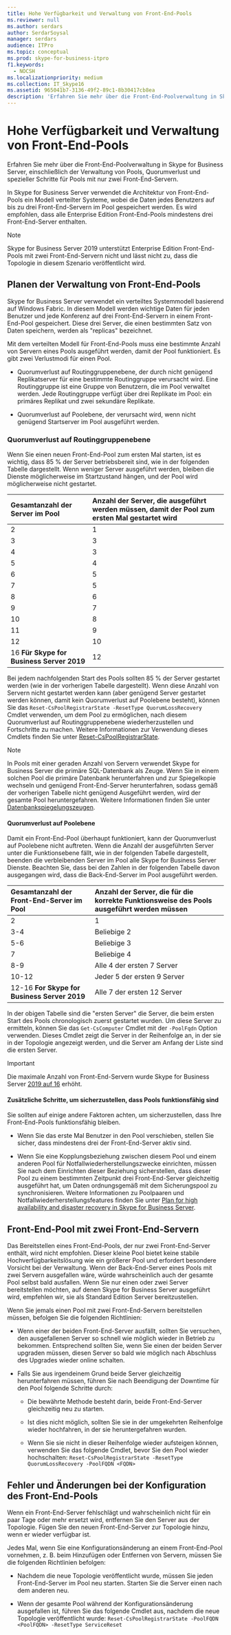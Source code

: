 ```yaml
---
title: Hohe Verfügbarkeit und Verwaltung von Front-End-Pools
ms.reviewer: null
ms.author: serdars
author: SerdarSoysal
manager: serdars
audience: ITPro
ms.topic: conceptual
ms.prod: skype-for-business-itpro
f1.keywords:
  - NOCSH
ms.localizationpriority: medium
ms.collection: IT_Skype16
ms.assetid: 965041b7-3136-49f2-89c1-8b30417cb8ea
description: 'Erfahren Sie mehr über die Front-End-Poolverwaltung in Skype for Business Server, einschließlich der Verwaltung von Pools, Quorumverlust und spezieller Schritte für Pools mit nur zwei Front-End-Servern.'
---
```


# <a name="front-end-pool-high-availability-and-management"></a>Hohe Verfügbarkeit und Verwaltung von Front-End-Pools
 
Erfahren Sie mehr über die Front-End-Poolverwaltung in Skype for Business Server, einschließlich der Verwaltung von Pools, Quorumverlust und spezieller Schritte für Pools mit nur zwei Front-End-Servern.
  
In Skype for Business Server verwendet die Architektur von Front-End-Pools ein Modell verteilter Systeme, wobei die Daten jedes Benutzers auf bis zu drei Front-End-Servern im Pool gespeichert werden. Es wird empfohlen, dass alle Enterprise Edition Front-End-Pools mindestens drei Front-End-Server enthalten.

> [!NOTE]
> Skype for Business Server 2019 unterstützt Enterprise Edition Front-End-Pools mit zwei Front-End-Servern nicht und lässt nicht zu, dass die Topologie in diesem Szenario veröffentlicht wird.
  
## <a name="planning-for-the-management-of-front-end-pools"></a>Planen der Verwaltung von Front-End-Pools

 Skype for Business Server verwendet ein verteiltes Systemmodell basierend auf Windows Fabric. In diesem Modell werden wichtige Daten für jeden Benutzer und jede Konferenz auf drei Front-End-Servern in einem Front-End-Pool gespeichert. Diese drei Server, die einen bestimmten Satz von Daten speichern, werden als "replicas" bezeichnet.
  
Mit dem verteilten Modell für Front-End-Pools muss eine bestimmte Anzahl von Servern eines Pools ausgeführt werden, damit der Pool funktioniert. Es gibt zwei Verlustmodi für einen Pool.
  
- Quorumverlust auf Routinggruppenebene, der durch nicht genügend Replikatserver für eine bestimmte Routinggruppe verursacht wird. Eine Routinggruppe ist eine Gruppe von Benutzern, die im Pool verwaltet werden. Jede Routinggruppe verfügt über drei Replikate im Pool: ein primäres Replikat und zwei sekundäre Replikate.
    
- Quorumverlust auf Poolebene, der verursacht wird, wenn nicht genügend Startserver im Pool ausgeführt werden. 
    
### <a name="routing-group-level-quorum-loss"></a>Quorumverlust auf Routinggruppenebene

Wenn Sie einen neuen Front-End-Pool zum ersten Mal starten, ist es wichtig, dass 85 % der Server betriebsbereit sind, wie in der folgenden Tabelle dargestellt. Wenn weniger Server ausgeführt werden, bleiben die Dienste möglicherweise im Startzustand hängen, und der Pool wird möglicherweise nicht gestartet.
  
|Gesamtanzahl der Server im Pool  <br/> |Anzahl der Server, die ausgeführt werden müssen, damit der Pool zum ersten Mal gestartet wird  <br/> |
|:-----|:-----|
|2  <br/> |1  <br/> |
|3  <br/> |3  <br/> |
|4  <br/> |3  <br/> |
|5  <br/> |4  <br/> |
|6   <br/> |5  <br/> |
|7   <br/> |5  <br/> |
|8   <br/> |6   <br/> |
|9   <br/> |7   <br/> |
|10  <br/> |8   <br/> |
|11  <br/> |9   <br/> |
|12   <br/> |10  <br/> |
|16 **Für Skype for Business Server 2019** <br/> |12   <br/> |


   
Bei jedem nachfolgenden Start des Pools sollten 85 % der Server gestartet werden (wie in der vorherigen Tabelle dargestellt). Wenn diese Anzahl von Servern nicht gestartet werden kann (aber genügend Server gestartet werden können, damit kein Quorumverlust auf Poolebene besteht), können Sie das  `Reset-CsPoolRegistrarState -ResetType QuorumLossRecovery` Cmdlet verwenden, um dem Pool zu ermöglichen, nach diesem Quorumverlust auf Routinggruppenebene wiederherzustellen und Fortschritte zu machen. Weitere Informationen zur Verwendung dieses Cmdlets finden Sie unter [Reset-CsPoolRegistrarState](/powershell/module/skype/reset-cspoolregistrarstate?view=skype-ps). 
  
> [!NOTE]
> In Pools mit einer geraden Anzahl von Servern verwendet Skype for Business Server die primäre SQL-Datenbank als Zeuge. Wenn Sie in einem solchen Pool die primäre Datenbank herunterfahren und zur Spiegelkopie wechseln und genügend Front-End-Server herunterfahren, sodass gemäß der vorherigen Tabelle nicht genügend Ausgeführt werden, wird der gesamte Pool heruntergefahren. Weitere Informationen finden Sie unter [Datenbankspiegelungszeugen](/sql/database-engine/database-mirroring/database-mirroring-witness). 
  
#### <a name="pool-level-quorum-loss"></a>Quorumverlust auf Poolebene

Damit ein Front-End-Pool überhaupt funktioniert, kann der Quorumverlust auf Poolebene nicht auftreten. Wenn die Anzahl der ausgeführten Server unter die Funktionsebene fällt, wie in der folgenden Tabelle dargestellt, beenden die verbleibenden Server im Pool alle Skype for Business Server Dienste. Beachten Sie, dass bei den Zahlen in der folgenden Tabelle davon ausgegangen wird, dass die Back-End-Server im Pool ausgeführt werden.
  
|Gesamtanzahl der Front-End-Server im Pool  <br/> |Anzahl der Server, die für die korrekte Funktionsweise des Pools ausgeführt werden müssen  <br/> |
|:-----|:-----|
|2  <br/> |1  <br/> |
|3-4  <br/> |Beliebige 2  <br/> |
|5-6  <br/> |Beliebige 3  <br/> |
|7   <br/> |Beliebige 4  <br/> |
|8-9  <br/> |Alle 4 der ersten 7 Server  <br/> |
|10-12  <br/> |Jeder 5 der ersten 9 Server  <br/> |
|12-16 **For Skype for Business Server 2019**  <br/> |Alle 7 der ersten 12 Server  <br/> |
   
In der obigen Tabelle sind die "ersten Server" die Server, die beim ersten Start des Pools chronologisch zuerst gestartet wurden. Um diese Server zu ermitteln, können Sie das  `Get-CsComputer` Cmdlet mit der `-PoolFqdn` Option verwenden. Dieses Cmdlet zeigt die Server in der Reihenfolge an, in der sie in der Topologie angezeigt werden, und die Server am Anfang der Liste sind die ersten Server.
  
> [!IMPORTANT]
> Die maximale Anzahl von Front-End-Servern wurde Skype for Business Server [2019 auf 16](../../../SfBServer2019/plan/user-model-2019.md) erhöht.
> 
#### <a name="additional-steps-to-ensure-pools-are-functional"></a>Zusätzliche Schritte, um sicherzustellen, dass Pools funktionsfähig sind

Sie sollten auf einige andere Faktoren achten, um sicherzustellen, dass Ihre Front-End-Pools funktionsfähig bleiben.
  
- Wenn Sie das erste Mal Benutzer in den Pool verschieben, stellen Sie sicher, dass mindestens drei der Front-End-Server aktiv sind.
    
- Wenn Sie eine Kopplungsbeziehung zwischen diesem Pool und einem anderen Pool für Notfallwiederherstellungszwecke einrichten, müssen Sie nach dem Einrichten dieser Beziehung sicherstellen, dass dieser Pool zu einem bestimmten Zeitpunkt drei Front-End-Server gleichzeitig ausgeführt hat, um Daten ordnungsgemäß mit dem Sicherungspool zu synchronisieren. Weitere Informationen zu Poolpaaren und Notfallwiederherstellungsfeatures finden Sie unter [Plan for high availability and disaster recovery in Skype for Business Server](high-availability-and-disaster-recovery.md). 
    
## <a name="front-end-pool-with-two-front-end-servers"></a>Front-End-Pool mit zwei Front-End-Servern

Das Bereitstellen eines Front-End-Pools, der nur zwei Front-End-Server enthält, wird nicht empfohlen. Dieser kleine Pool bietet keine stabile Hochverfügbarkeitslösung wie ein größerer Pool und erfordert besondere Vorsicht bei der Verwaltung. Wenn der Back-End-Server eines Pools mit zwei Servern ausgefallen wäre, würde wahrscheinlich auch der gesamte Pool selbst bald ausfallen. Wenn Sie nur einen oder zwei Server bereitstellen möchten, auf denen Skype for Business Server ausgeführt wird, empfehlen wir, sie als Standard Edition Server bereitzustellen.
  
Wenn Sie jemals einen Pool mit zwei Front-End-Servern bereitstellen müssen, befolgen Sie die folgenden Richtlinien:
  
- Wenn einer der beiden Front-End-Server ausfällt, sollten Sie versuchen, den ausgefallenen Server so schnell wie möglich wieder in Betrieb zu bekommen. Entsprechend sollten Sie, wenn Sie einen der beiden Server upgraden müssen, diesen Server so bald wie möglich nach Abschluss des Upgrades wieder online schalten.
    
- Falls Sie aus irgendeinem Grund beide Server gleichzeitig herunterfahren müssen, führen Sie nach Beendigung der Downtime für den Pool folgende Schritte durch:
    
  - Die bewährte Methode besteht darin, beide Front-End-Server gleichzeitig neu zu starten. 
    
  - Ist dies nicht möglich, sollten Sie sie in der umgekehrten Reihenfolge wieder hochfahren, in der sie heruntergefahren wurden.
    
  - Wenn Sie sie nicht in dieser Reihenfolge wieder aufsteigen können, verwenden Sie das folgende Cmdlet, bevor Sie den Pool wieder hochschalten:  `Reset-CsPoolRegistrarState -ResetType QuorumLossRecovery -PoolFQDN <FQDN>`
    
## <a name="front-end-pool-configuration-failures-and-changes"></a>Fehler und Änderungen bei der Konfiguration des Front-End-Pools

Wenn ein Front-End-Server fehlschlägt und wahrscheinlich nicht für ein paar Tage oder mehr ersetzt wird, entfernen Sie den Server aus der Topologie. Fügen Sie den neuen Front-End-Server zur Topologie hinzu, wenn er wieder verfügbar ist.
  
Jedes Mal, wenn Sie eine Konfigurationsänderung an einem Front-End-Pool vornehmen, z. B. beim Hinzufügen oder Entfernen von Servern, müssen Sie die folgenden Richtlinien befolgen:
  
- Nachdem die neue Topologie veröffentlicht wurde, müssen Sie jeden Front-End-Server im Pool neu starten. Starten Sie die Server einen nach dem anderen neu.
    
- Wenn der gesamte Pool während der Konfigurationsänderung ausgefallen ist, führen Sie das folgende Cmdlet aus, nachdem die neue Topologie veröffentlicht wurde:  `Reset-CsPoolRegistrarState -PoolFQDN <PoolFQDN> -ResetType ServiceReset`
